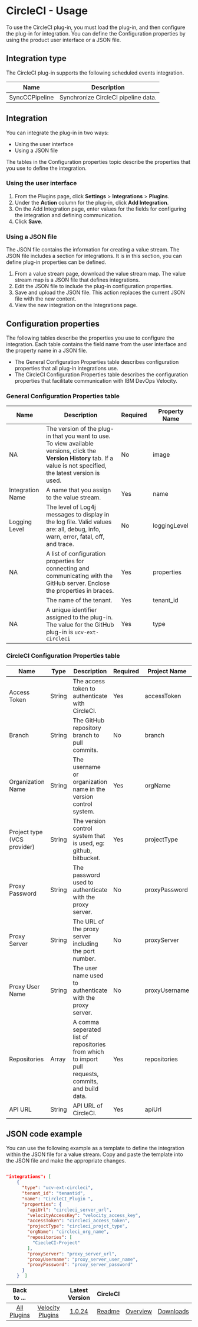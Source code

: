 
# CircleCI - Usage

To use the CircleCI plug-in, you must load the plug-in, and then configure the plug-in for integration. You can define the Configuration properties by using the product user interface or a JSON file.

## Integration type

The CircleCI plug-in supports the following scheduled events integration.

| Name | Description |
| --- | --- |
| SyncCCPipeline | Synchronize CircleCI pipeline data. |

## Integration

You can integrate the plug-in in two ways:

* Using the user interface
* Using a JSON file

The tables in the Configuration properties topic describe the properties that you use to define the integration.

### Using the user interface

1. From the Plugins page, click **Settings** > **Integrations** > **Plugins**.
2. Under the **Action** column for the plug-in, click **Add Integration**.
3. On the Add Integration page, enter values for the fields for configuring the integration and defining communication.
4. Click **Save**.

### Using a JSON file

The JSON file contains the information for creating a value stream. The JSON file includes a section for integrations. It is in this section, you can define plug-in properties can be defined.

1. From a value stream page, download the value stream map. The value stream map is a JSON file that defines integrations.
2. Edit the JSON file to include the plug-in configuration properties.
3. Save and upload the JSON file. This action replaces the current JSON file with the new content.
4. View the new integration on the Integrations page.

## Configuration properties

The following tables describe the properties you use to configure the integration. Each table contains the field name from the user interface and the property name in a JSON file.

* The General Configuration Properties table describes configuration properties that all plug-in integrations use.
* The CircleCI Configuration Properties table describes the configuration properties that facilitate communication with IBM DevOps Velocity.

### General Configuration Properties table

| Name | Description | Required | Property Name |
| --- | --- | ---| --- |
| NA | The version of the plug-in that you want to use. To view available versions, click the **Version History** tab. If a value is not specified, the latest version is used. | No | image |
| Integration Name | A name that you assign to the value stream. | Yes | name |
| Logging Level | The level of Log4j messages to display in the log file. Valid values are: all, debug, info, warn, error, fatal, off, and trace. | No | loggingLevel |
| NA | A list of configuration properties for connecting and communicating with the GitHub server. Enclose the properties in braces. | Yes | properties |
|  | The name of the tenant. | Yes | tenant_id |
| NA | A unique identifier assigned to the plug-in. The value for the GitHub plug-in is `ucv-ext-circleci` | Yes | type |

### CircleCI Configuration Properties table

| Name | Type | Description | Required | Project Name |
| --- | --- | --- | --- | --- |
| Access Token | String | The access token to authenticate with CircleCI. | Yes | accessToken |
| Branch | String | The GitHub repository branch to pull commits. | No | branch |
| Organization Name | String | The username or organization name in the version control system.| Yes | orgName |
| Project type (VCS provider) | String | The version control system that is used, eg: github, bitbucket. | Yes | projectType |
| Proxy Password | String | The password used to authenticate with the proxy server. | No | proxyPassword |
| Proxy Server | String | The URL of the proxy server including the port number. | No | proxyServer |
| Proxy User Name | String | The user name used to authenticate with the proxy server. | No | proxyUsername |
| Repositories | Array | A comma seperated list of repositories from which to import pull requests, commits, and build data. | Yes | repositories |
| API URL| String | API URL of CircleCI. | Yes | apiUrl |

## JSON code example

You can use the following example as a template to define the integration within the JSON file for a value stream. Copy and paste the template into the JSON file and make the appropriate changes.

```json

"integrations": [
    {
      "type": "ucv-ext-circleci",
      "tenant_id": "tenantid",
      "name": "CircleCI_Plugin ",
      "properties": {
        "apiUrl": "circleci_server_url",
        "velocityAccessKey": "velocity_access_key",
        "accessToken": "circleci_access_token",
        "projectType": "circleci_projct_type",
        "orgName": "circleci_org_name",
        "repositories": [
          "CiecleCI-Project"
        ],
        "proxyServer": "proxy_server_url",
        "proxyUsername": "proxy_server_user_name",
        "proxyPassword": "proxy_server_password"
      }
    }  ]

```

|Back to ...||Latest Version|CircleCI |||
| :---: | :---: | :---: | :---: | :---: | :---: |
|[All Plugins](../../index.md)|[Velocity Plugins](../README.md)|[1.0.24](https://raw.githubusercontent.com/UrbanCode/IBM-UCV-PLUGINS/main/files/ucv-ext-circleci/ucv-ext-circleci%3A1.0.24.tar.7z.001)|[Readme](README.md)|[Overview](overview.md)|[Downloads](downloads.md)|
